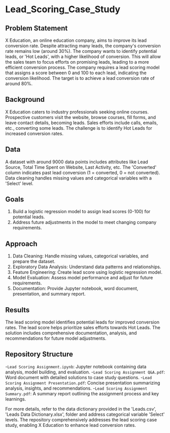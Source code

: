 # Lead_Scoring_Case_Study

## Problem Statement
X Education, an online education company, aims to improve its lead conversion rate. Despite attracting many leads, the company's conversion rate remains low (around 30%). The company wants to identify potential leads, or 'Hot Leads', with a higher likelihood of conversion. This will allow the sales team to focus efforts on promising leads, leading to a more efficient conversion process. The company requires a lead scoring model that assigns a score between 0 and 100 to each lead, indicating the conversion likelihood. The target is to achieve a lead conversion rate of around 80%.

## Background
X Education caters to industry professionals seeking online courses. Prospective customers visit the website, browse courses, fill forms, and leave contact details, becoming leads. Sales efforts include calls, emails, etc., converting some leads. The challenge is to identify Hot Leads for increased conversion rates.

## Data
A dataset with around 9000 data points includes attributes like Lead Source, Total Time Spent on Website, Last Activity, etc. The 'Converted' column indicates past lead conversion (1 = converted, 0 = not converted). Data cleaning handles missing values and categorical variables with a 'Select' level.

## Goals
1. Build a logistic regression model to assign lead scores (0-100) for potential leads.
2. Address future adjustments in the model to meet changing company requirements.

## Approach
1. Data Cleaning: Handle missing values, categorical variables, and prepare the dataset.
2. Exploratory Data Analysis: Understand data patterns and relationships.
3. Feature Engineering: Create lead score using logistic regression model.
4. Model Evaluation: Assess model performance and adjust for future requirements.
5. Documentation: Provide Jupyter notebook, word document, presentation, and summary report.

## Results
The lead scoring model identifies potential leads for improved conversion rates. The lead score helps prioritize sales efforts towards Hot Leads. The solution includes comprehensive documentation, analysis, and recommendations for future model adjustments.

## Repository Structure
-`Lead Scoring Assignment.ipynb`: Jupyter notebook containing data analysis, model building, and evaluation.
-`Lead Scoring Assignment Q&A.pdf`: Word document with detailed solutions to case study questions.
-`Lead Scoring Assignment Presentation.pdf`: Concise presentation summarizing analysis, insights, and recommendations.
-`Lead Scoring Assignment Summary.pdf`: A summary report outlining the assignment process and key learnings.

For more details, refer to the data dictionary provided in the 'Leads.csv', 'Leads Data Dictionary.xlsx',  folder and address categorical variable 'Select' levels. The repository comprehensively addresses the lead scoring case study, enabling X Education to enhance lead conversion rates.
